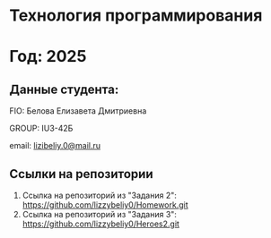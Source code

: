 
# Технология программирования
# Год: 2025

## Данные студента:

FIO: Белова Елизавета Дмитриевна

GROUP: IU3-42Б

email: lizibeliy.0@mail.ru

## Ссылки на репозитории

1. Ссылка на репозиторий из "Задания 2": https://github.com/lizzybeliy0/Homework.git
2. Ссылка на репозиторий из "Задания 3": https://github.com/lizzybeliy0/Heroes2.git
